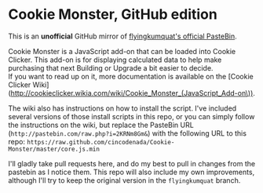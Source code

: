 Cookie Monster, GitHub edition
==============================

This is an **unofficial** GitHub mirror of [flyingkumquat's official PasteBin](http://pastebin.com/2KRNm8Gm).

Cookie Monster is a JavaScript add-on that can be loaded into Cookie Clicker. This add-on is for displaying calculated data to help make purchasing that next Building or Upgrade a bit easier to decide.  
If you want to read up on it, more documentation is available on the [Cookie Clicker Wiki](http://cookieclicker.wikia.com/wiki/Cookie_Monster_(JavaScript_Add-on\)).

The wiki also has instructions on how to install the script.  I've included several versions of those install scripts 
in this repo, or you can simply follow the instructions on the wiki, but replace the PasteBin URL 
(`http://pastebin.com/raw.php?i=2KRNm8Gm&`) with the following URL to this repo: `https://raw.github.com/cincodenada/Cookie-Monster/master/core.js.min`

I'll gladly take pull requests here, and do my best to pull in changes from the pastebin as I notice them.  This repo
will also include my own improvements, although I'll try to keep the original version in the `flyingkumquat` branch.
